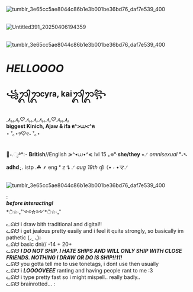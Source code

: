 ![tumblr_3e65cc5ae8044c86b1e3b001be36bd76_daf7e539_400](https://github.com/user-attachments/assets/45a2360b-05c4-4a04-9a2b-8e4542805352)


<br> ![Untitled391_20250406194359](https://github.com/user-attachments/assets/a34f2fbe-8e94-4231-aa1b-169b3beab2ba)

<br> ![tumblr_3e65cc5ae8044c86b1e3b001be36bd76_daf7e539_400](https://github.com/user-attachments/assets/e8aa864d-b25d-4d17-9020-002fffa8f9b0)


# *HELLOOOO*
## **꧁ᬊ᭄ᬊcyra, kaiᬊ᭄ᬊ꧂**

<br> *ﮩ٨ـﮩﮩ٨ـ♡ﮩ٨ـﮩﮩ٨ـﮩ٨ـﮩﮩ٨ـ♡ﮩ٨ـﮩﮩ٨ـ*
<br> **biggest Kinich, Ajaw & ifa ฅ^>⩊<^ฅ**
<br> ⋆ ˚｡⋆୨♡୧⋆ ˚｡⋆

<br> 🪼⋆.ೃ࿔*:･ **British**//English ≽^•⩊•^≼ lvl 15 ｡𖦹°‧**she/they** ⭑.ᐟ *omnisexual* °˖➴ **adhd** ּ ֶָ֢. istp .☘︎ ⸙ eng ᶻ 𝗓 𐰁 .ᐟ *aug 19th* ദ്ദി（• ˕ •マ.ᐟ

<br>![tumblr_3e65cc5ae8044c86b1e3b001be36bd76_daf7e539_400](https://github.com/user-attachments/assets/ba8a7c0c-646d-4968-8df1-4c9d135139f0)

: <br> ***before interacting!***
<br> *ੈ✩·₊˚༺☆༻*ੈ✩·₊˚
<br> ᓚᘏᗢ i draw bith traditional and digital!! 
<br> ᓚᘏᗢ i get jealous pretty easily and i feel it quite strongly, so basically im pathetic (◞‸ ◟)💧
<br> ᓚᘏᗢ basic dni// -14 + 20+
<br> ᓚᘏᗢ ***I DO NOT SHIP. I HATE SHIPS AND WILL ONLY SHIP WITH CLOSE FRIENDS. NOTHING I DRAW OR DO IS SHIP!!11!***
<br> ᓚᘏᗢ you gotta tell me to use tonetags, i dont use then usually
<br> ᓚᘏᗢ i ***LOOOOVEEE*** ranting and having people rant to me :3
<br> ᓚᘏᗢ i type pretty fast so i might mispell.. really badly.. 
<br> ᓚᘏᗢ brainrotted... :
